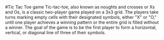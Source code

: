 #Tic Tac Toe game
Tic-tac-toe, also known as noughts and crosses or Xs and Os, is a classic two-player game played on a 3x3 grid. The players take turns marking empty cells with their designated symbols, either "X" or "O," until one player achieves a winning pattern or the entire grid is filled without a winner. The goal of the game is to be the first player to form a horizontal, vertical, or diagonal line of three of their symbols.
